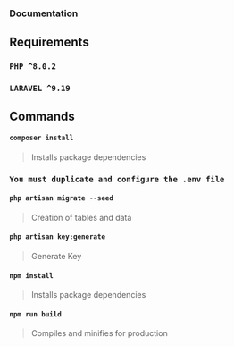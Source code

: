 ### Documentation

## Requirements
 ### `PHP ^8.0.2`
 ### `LARAVEL ^9.19`

## Commands
#### `composer install`
> Installs package dependencies

### `You must duplicate and configure the .env file`

#### `php artisan migrate --seed`
> Creation of tables and data

#### `php artisan key:generate`
> Generate Key

#### `npm install`
> Installs package dependencies

#### `npm run build`
> Compiles and minifies for production

